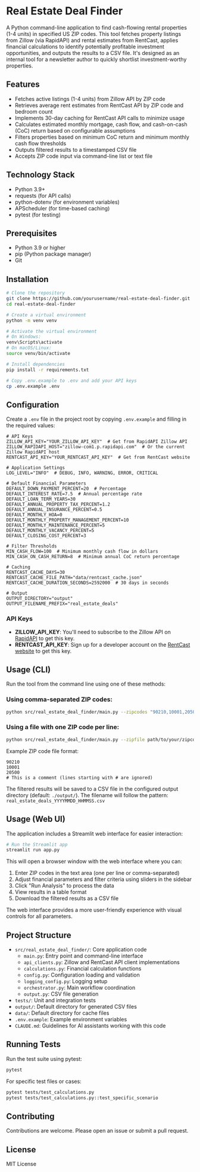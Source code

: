 # Real Estate Deal Finder

A Python command-line application to find cash-flowing rental properties (1-4 units) in specified US ZIP codes. This tool fetches property listings from Zillow (via RapidAPI) and rental estimates from RentCast, applies financial calculations to identify potentially profitable investment opportunities, and outputs the results to a CSV file. It's designed as an internal tool for a newsletter author to quickly shortlist investment-worthy properties.

## Features

* Fetches active listings (1-4 units) from Zillow API by ZIP code
* Retrieves average rent estimates from RentCast API by ZIP code and bedroom count
* Implements 30-day caching for RentCast API calls to minimize usage
* Calculates estimated monthly mortgage, cash flow, and cash-on-cash (CoC) return based on configurable assumptions
* Filters properties based on minimum CoC return and minimum monthly cash flow thresholds
* Outputs filtered results to a timestamped CSV file
* Accepts ZIP code input via command-line list or text file

## Technology Stack

* Python 3.9+
* requests (for API calls)
* python-dotenv (for environment variables)
* APScheduler (for time-based caching)
* pytest (for testing)

## Prerequisites

* Python 3.9 or higher
* pip (Python package manager)
* Git

## Installation

```bash
# Clone the repository
git clone https://github.com/yourusername/real-estate-deal-finder.git
cd real-estate-deal-finder

# Create a virtual environment
python -m venv venv

# Activate the virtual environment
# On Windows:
venv\Scripts\activate
# On macOS/Linux:
source venv/bin/activate

# Install dependencies
pip install -r requirements.txt

# Copy .env.example to .env and add your API keys
cp .env.example .env
```

## Configuration

Create a `.env` file in the project root by copying `.env.example` and filling in the required values:

```
# API Keys
ZILLOW_API_KEY="YOUR_ZILLOW_API_KEY"  # Get from RapidAPI Zillow API
ZILLOW_RAPIDAPI_HOST="zillow-com1.p.rapidapi.com"  # Or the current Zillow RapidAPI host
RENTCAST_API_KEY="YOUR_RENTCAST_API_KEY"  # Get from RentCast website

# Application Settings
LOG_LEVEL="INFO"  # DEBUG, INFO, WARNING, ERROR, CRITICAL

# Default Financial Parameters
DEFAULT_DOWN_PAYMENT_PERCENT=20  # Percentage
DEFAULT_INTEREST_RATE=7.5  # Annual percentage rate
DEFAULT_LOAN_TERM_YEARS=30
DEFAULT_ANNUAL_PROPERTY_TAX_PERCENT=1.2
DEFAULT_ANNUAL_INSURANCE_PERCENT=0.5
DEFAULT_MONTHLY_HOA=0
DEFAULT_MONTHLY_PROPERTY_MANAGEMENT_PERCENT=10
DEFAULT_MONTHLY_MAINTENANCE_PERCENT=5
DEFAULT_MONTHLY_VACANCY_PERCENT=5
DEFAULT_CLOSING_COST_PERCENT=3

# Filter Thresholds
MIN_CASH_FLOW=100  # Minimum monthly cash flow in dollars
MIN_CASH_ON_CASH_RETURN=8  # Minimum annual CoC return percentage

# Caching
RENTCAST_CACHE_DAYS=30
RENTCAST_CACHE_FILE_PATH="data/rentcast_cache.json"
RENTCAST_CACHE_DURATION_SECONDS=2592000  # 30 days in seconds

# Output
OUTPUT_DIRECTORY="output"
OUTPUT_FILENAME_PREFIX="real_estate_deals"
```

### API Keys

* **ZILLOW_API_KEY**: You'll need to subscribe to the Zillow API on [RapidAPI](https://rapidapi.com/apimaker/api/zillow-com1/) to get this key.
* **RENTCAST_API_KEY**: Sign up for a developer account on the [RentCast website](https://rentcast.io/) to get this key.

## Usage (CLI)

Run the tool from the command line using one of these methods:

### Using comma-separated ZIP codes:

```bash
python src/real_estate_deal_finder/main.py --zipcodes "90210,10001,20500"
```

### Using a file with one ZIP code per line:

```bash
python src/real_estate_deal_finder/main.py --zipfile path/to/your/zipcodes.txt
```

Example ZIP code file format:
```
90210
10001
20500
# This is a comment (lines starting with # are ignored)
```

The filtered results will be saved to a CSV file in the configured output directory (default: `./output/`).
The filename will follow the pattern: `real_estate_deals_YYYYMMDD_HHMMSS.csv`

## Usage (Web UI)

The application includes a Streamlit web interface for easier interaction:

```bash
# Run the Streamlit app
streamlit run app.py
```

This will open a browser window with the web interface where you can:

1. Enter ZIP codes in the text area (one per line or comma-separated)
2. Adjust financial parameters and filter criteria using sliders in the sidebar
3. Click "Run Analysis" to process the data
4. View results in a table format
5. Download the filtered results as a CSV file

The web interface provides a more user-friendly experience with visual controls for all parameters.

## Project Structure

* `src/real_estate_deal_finder/`: Core application code
  * `main.py`: Entry point and command-line interface
  * `api_clients.py`: Zillow and RentCast API client implementations
  * `calculations.py`: Financial calculation functions
  * `config.py`: Configuration loading and validation
  * `logging_config.py`: Logging setup
  * `orchestrator.py`: Main workflow coordination
  * `output.py`: CSV file generation
* `tests/`: Unit and integration tests
* `output/`: Default directory for generated CSV files
* `data/`: Default directory for cache files
* `.env.example`: Example environment variables
* `CLAUDE.md`: Guidelines for AI assistants working with this code

## Running Tests

Run the test suite using pytest:

```bash
pytest
```

For specific test files or cases:

```bash
pytest tests/test_calculations.py
pytest tests/test_calculations.py::test_specific_scenario
```

## Contributing

Contributions are welcome. Please open an issue or submit a pull request.

## License

MIT License